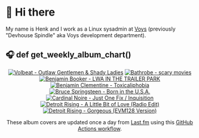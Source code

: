 # 👋 Hi there

My name is Henk and I work as a Linux sysadmin at <a href="https://www.voys.co/about/">Voys</a> (previously "Devhouse Spindle" aka Voys development department).

## 🎧 def get_weekly_album_chart()
<!-- lastfm -->
<p align="center"><a href="https://www.last.fm/music/Volbeat/Outlaw+Gentlemen+&+Shady+Ladies"><img src="https://lastfm.freetls.fastly.net/i/u/64s/5915abe0f589e6a240bfc532199b30bf.png" title="Volbeat - Outlaw Gentlemen & Shady Ladies"></a> <a href="https://www.last.fm/music/Bathrobe/scary+movies"><img src="https://lastfm.freetls.fastly.net/i/u/64s/1e4af79d4a27d0475996202703232c9a.jpg" title="Bathrobe - scary movies"></a> <a href="https://www.last.fm/music/Benjamin+Booker/LWA+IN+THE+TRAILER+PARK"><img src="https://lastfm.freetls.fastly.net/i/u/64s/4698e92efdc65b8da55e41b1347e0558.png" title="Benjamin Booker - LWA IN THE TRAILER PARK"></a> <a href="https://www.last.fm/music/Benjamin+Clementine/Toxicaliphobia"><img src="https://lastfm.freetls.fastly.net/i/u/64s/a6c16f08579e47b609b440f0bb968197.jpg" title="Benjamin Clementine - Toxicaliphobia"></a> <a href="https://www.last.fm/music/Bruce+Springsteen/Born+in+the+U.S.A."><img src="https://lastfm.freetls.fastly.net/i/u/64s/03426c63f1f44b53cb6ea5745ec08cda.png" title="Bruce Springsteen - Born in the U.S.A."></a> <a href="https://www.last.fm/music/Cardinal+Noire/Just+One+Fix+%2F+Inquisition"><img src="https://lastfm.freetls.fastly.net/i/u/64s/84f53dd5cd45f722dae53404cddae7c3.jpg" title="Cardinal Noire - Just One Fix / Inquisition"></a> <a href="https://www.last.fm/music/Detroit+Rising/A+Little+Bit+of+Love+(Radio+Edit)"><img src="https://lastfm.freetls.fastly.net/i/u/64s/73a1a24e71a58eef57861ce4f1681e94.jpg" title="Detroit Rising - A Little Bit of Love (Radio Edit)"></a> <a href="https://www.last.fm/music/Detroit+Rising/Gorgeous+(EVM128+Version)"><img src="https://lastfm.freetls.fastly.net/i/u/64s/addbca29b590324b19577dcd7df36459.gif" title="Detroit Rising - Gorgeous (EVM128 Version)"></a> </p>

<p align="center">These album covers are updated once a day from <a href="https://www.last.fm/user/hbokh">Last.fm</a> using this <a href="https://github.com/marketplace/actions/lastfm-to-markdown">GitHub Actions workflow</a>.</p>
